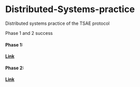 # Distributed-Systems-practice
Distributed systems practice of the TSAE protocol

Phase 1 and 2 success

<h4>Phase 1: </h4> 
<h4><a href = "https://github.com/christiangutan/Distributed-Systems-Practice/tree/e07ad36d5c676f17a94bf5bcfea52f693850d68a">Link</a></h4>

<h4>Phase 2: </h4>
<h4><a href = "https://github.com/christiangutan/Distributed-Systems-Practice/tree/aeabddc330f58792fcb25e401b71edbe5a8fb276">Link</a></h4>
